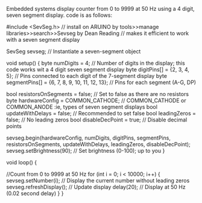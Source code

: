 Embedded systems display counter from 0 to 9999 at 50 Hz using a 4 digit, seven segment display.
code is as follows: 



#include <SevSeg.h> // install on ARUINO  by tools>>manage libraries>>search>>Sevseg by Dean Reading
// makes it efficient to work with a seven segment display

SevSeg sevseg;  // Instantiate a seven-segment object

void setup() {
  byte numDigits = 4;                  // Number of digits in the display; this code works wit a 4 digit seven segment display
  byte digitPins[] = {2, 3, 4, 5};     // Pins connected to each digit of the 7-segment display
  byte segmentPins[] = {6, 7, 8, 9, 10, 11, 12, 13};  // Pins for each segment (A-G, DP)

  bool resistorsOnSegments = false;    // Set to false as there are no resistors
  byte hardwareConfig = COMMON_CATHODE; // COMMON_CATHODE or COMMON_ANODE :ie, types of seven segment displays
  bool updateWithDelays = false;       // Recommended to set false
  bool leadingZeros = false;           // No leading zeros
  bool disableDecPoint = true;         // Disable decimal points
  
  sevseg.begin(hardwareConfig, numDigits, digitPins, segmentPins, resistorsOnSegments, updateWithDelays, leadingZeros, disableDecPoint);
  sevseg.setBrightness(90);            // Set brightness (0-100); up to you
}                 

void loop() {
 
 //Count from 0 to 9999 at 50 Hz
  for (int i = 0; i < 10000; i++) {
    sevseg.setNumber(i);               // Display the current number without leading zeros
    sevseg.refreshDisplay();           // Update display
    delay(20);                         // Display at 50 Hz (0.02 second delay)
  }
}
